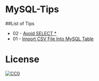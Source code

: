 # MySQL-Tips


##List of Tips
- 02 - [Avoid SELECT *](https://github.com/MallowTech/MySQL-Tips/blob/master/MySQL-Tips/Avoid%20SELECT%20*.md)
- 01 - [Import CSV File Into MySQL Table](https://github.com/MallowTech/MySQL-Tips/blob/master/MySQL-Tips/How%20to%20Import%20CSV%20File%20Into%20MySQL%20Table.md)

# License
<p xmlns:dct="http://purl.org/dc/terms/" xmlns:vcard="http://www.w3.org/2001/vcard-rdf/3.0#">
  <a rel="license"
     href="http://creativecommons.org/publicdomain/zero/1.0/">
    <img src="http://i.creativecommons.org/p/zero/1.0/88x31.png" style="border-style: none;" alt="CC0" />
  </a>
</p>
